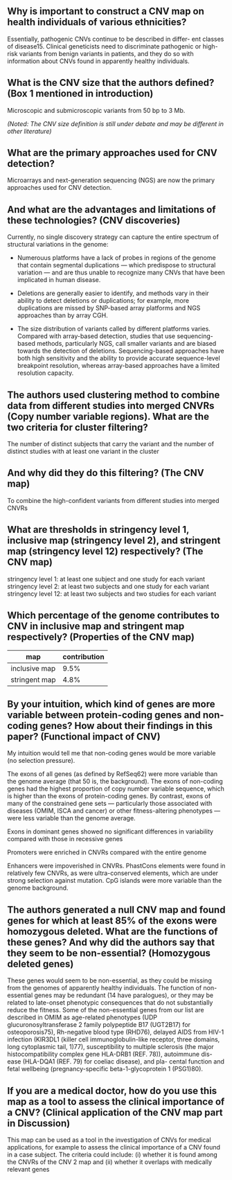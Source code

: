 
 
## Why is important to construct a CNV map on health individuals of various ethnicities?
Essentially, pathogenic CNVs continue to be described in differ- ent classes of disease15. Clinical geneticists need to discriminate pathogenic or high-risk variants from benign variants in patients, and they do so with information about CNVs found in apparently healthy individuals.

## What is the CNV size that the authors defined? (Box 1 mentioned in introduction)
Microscopic and submicroscopic variants from 50 bp to 3 Mb.

*(Noted: The CNV size definition is still under debate and may be different in other literature)*

## What are the primary approaches used for CNV detection? 
Microarrays and next-generation sequencing (NGS) are now the primary approaches used for CNV detection.

## And what are the advantages and limitations of these technologies? (CNV discoveries)
Currently, no single discovery strategy can capture the entire spectrum of structural variations in the genome:

- Numerouus platforms have a lack of probes in regions of the genome that contain segmental duplications — which predispose to structural variation — and are thus unable to recognize many CNVs that have been implicated in human disease.

- Deletions are generally easier to identify, and methods vary in their ability to detect deletions or duplications; for example, more duplications are missed by SNP-based array platforms and NGS approaches than by array CGH.

- The size distribution of variants called by different platforms varies. Compared with array-based detection, studies that use sequencing-based methods, particularly NGS, call smaller variants and are biased towards the detection of deletions. Sequencing-based approaches have both high sensitivity and the ability to provide accurate sequence-level breakpoint resolution, whereas array-based approaches have a limited resolution capacity.

## The authors used clustering method to combine data from different studies into merged CNVRs (Copy number variable regions). What are the two criteria for cluster filtering? 
The number of distinct subjects that carry the variant and the number of distinct studies with at least one variant in the cluster 

## And why did they do this filtering? (The CNV map)
To combine the high-confident variants from different studies into merged CNVRs

## What are thresholds in stringency level 1, inclusive map (stringency level 2), and stringent map (stringency level 12) respectively? (The CNV map)
stringency level 1: at least one subject and one study for each variant
stringency level 2: at least two subjects and one study for each variant
stringency level 12: at least two subjects and two studies for each variant

## Which percentage of the genome contributes to CNV in inclusive map and stringent map respectively? (Properties of the CNV map)
|map | contribution
|-|-|
|inclusive map | 9.5%|
|stringent map | 4.8%|

## By your intuition, which kind of genes are more variable between protein-coding genes and non-coding genes? How about their findings in this paper? (Functional impact of CNV)
My intuition would tell me that non-coding genes would be more variable (no selection pressure).

The exons of all genes (as defined by RefSeq62) were more variable than the genome average (that 50
is, the background). The exons of non-coding genes had the highest proportion of copy number variable sequence, which is higher than the exons of protein-coding genes. By contrast, exons of many of the constrained gene sets — particularly those associated with diseases (OMIM, ISCA and cancer) or other fitness-altering phenotypes — were less variable than the genome average.

Exons in dominant genes showed no significant differences in variability compared with those in recessive genes

Promoters were enriched in CNVRs compared with the entire genome

Enhancers were impoverished in CNVRs. PhastCons elements were found in relatively few CNVRs, as were ultra-conserved elements, which are under strong selection against mutation. CpG islands were more variable than the genome background.

## The authors generated a null CNV map and found genes for which at least 85% of the exons were homozygous deleted. What are the functions of these genes? And why did the authors say that they seem to be non-essential? (Homozygous deleted genes)
These genes would seem to be non-essential, as they could be missing from the genomes of apparently healthy individuals.
The function of non-essential genes may be redundant (14 have paralogues), or they may be related to late-onset phenotypic consequences that do not substantially reduce the fitness. Some of the non-essential genes from our list are described in OMIM as age-related phenotypes (UDP glucuronosyltransferase 2 family polypeptide B17 (UGT2B17) for osteoporosis75), Rh-negative blood type (RHD76), delayed AIDS from HIV-1 infection (KIR3DL1 (killer cell immunoglobulin-like receptor, three domains, long cytoplasmic tail, 1)77), susceptibility to multiple sclerosis (the major histocompatibility complex gene HLA-DRB1 (REF. 78)), autoimmune dis- ease (HLA-DQA1 (REF. 79) for coeliac disease), and pla- cental function and fetal wellbeing (pregnancy-specific beta-1-glycoprotein 1 (PSG1)80).

## If you are a medical doctor, how do you use this map as a tool to assess the clinical importance of a CNV? (Clinical application of the CNV map part in Discussion)
This map can be used as a tool in the investigation of CNVs for medical applications, for example to assess the clinical importance of a CNV found in a case subject. The criteria could include:
(i) whether it is found among the CNVRs of the CNV 2
map and (ii) whether it overlaps with medically relevant genes

